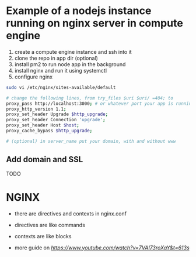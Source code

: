 # Example of a nodejs instance running on nginx server in compute engine

1. create a compute engine instance and ssh into it
2. clone the repo in app dir (optional)
3. install pm2 to run node app in the background
4. install nginx and run it using systemctl
5. configure nginx

```bash
sudo vi /etc/nginx/sites-available/default

# change the following lines, from try_files $uri $uri/ =404; to
proxy_pass http://localhost:3000; # or whatever port your app is running on
proxy_http_version 1.1;
proxy_set_header Upgrade $http_upgrade;
proxy_set_header Connection 'upgrade';
proxy_set_header Host $host;
proxy_cache_bypass $http_upgrade;

# (optional) in server_name put your domain, with and without www
```

## Add domain and SSL

TODO

# NGINX

- there are directives and contexts in nginx.conf
- directives are like commands
- contexts are like blocks

- more guide on *https://www.youtube.com/watch?v=7VAI73roXaY&t=613s*
